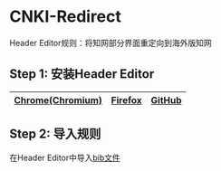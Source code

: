 # CNKI-Redirect

Header Editor规则：将知网部分界面重定向到海外版知网

## Step 1: 安装Header Editor

|[Chrome(Chromium)](https://chrome.google.com/webstore/detail/header-editor/eningockdidmgiojffjmkdblpjocbhgh)|[Firefox](https://addons.mozilla.org/zh-CN/firefox/addon/header-editor/)|[GitHub](https://github.com/FirefoxBar/HeaderEditor)|
|--|--|--|

## Step 2: 导入规则

在Header Editor中导入[bib文件](https://raw.githubusercontent.com/MkQtS/CNKI-Redirect/main/CNKI-Redirect.bib)

